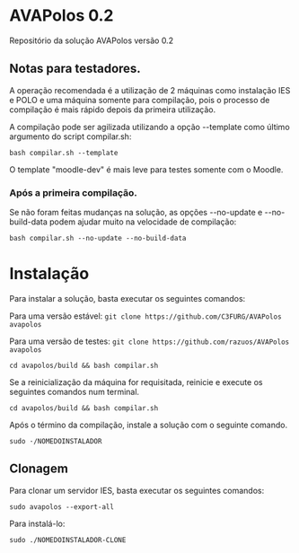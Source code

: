 # AVAPolos 0.2
Repositório da solução AVAPolos versão 0.2

## Notas para testadores.

A operação recomendada é a utilização de 2 máquinas como instalação IES e POLO e uma máquina somente para compilação, pois o processo de compilação é mais rápido depois da primeira utilização.

A compilação pode ser agilizada utilizando a opção --template como último argumento do script compilar.sh:

`bash compilar.sh --template`

O template "moodle-dev" é mais leve para testes somente com o Moodle.

### Após a primeira compilação.

Se não foram feitas mudanças na solução, as opções --no-update e --no-build-data podem ajudar muito na velocidade de compilação:

`bash compilar.sh --no-update --no-build-data`

# Instalação
Para instalar a solução, basta executar os seguintes comandos:

Para uma versão estável:
`git clone https://github.com/C3FURG/AVAPolos avapolos`

Para uma versão de testes:
`git clone https://github.com/razuos/AVAPolos avapolos`

`cd avapolos/build && bash compilar.sh`

Se a reinicialização da máquina for requisitada, reinicie e execute os seguintes comandos num terminal.

`cd avapolos/build && bash compilar.sh`

Após o término da compilação, instale a solução com o seguinte comando.

`sudo ·/NOMEDOINSTALADOR`

## Clonagem
Para clonar um servidor IES, basta executar os seguintes comandos:

`sudo avapolos --export-all`

Para instalá-lo:

`sudo ./NOMEDOINSTALADOR-CLONE`
